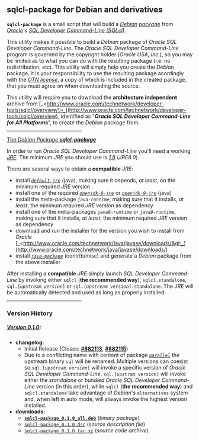 ## sqlcl-package for Debian and derivatives

**`sqlcl-package`** is a small script that will build a [_Debian_](http://www.debian.org) [_package_](http://www.wikipedia.org/wiki/Deb_%28file_format%29) from [_Oracle_](http://www.oracle.com)_'s_ [_SQL Developer Command-Line (SQLcl)_](http://www.oracle.com/technetwork/developer-tools/sqlcl/overview/).

This utility makes it possible to build a _Debian_ package of _Oracle SQL Developer Command-Line_. The _Oracle SQL Developer Command-Line_ program is governed by the copyright holder (_Oracle USA, Inc._), so you may be limited as to what you can do with the resulting package (i.e. no redistribution, etc). This utility will simply help you create the _Debian_ package, it is your responsibility to use the resulting package acordingly with the [_OTN license_](http://www.oracle.com/technetwork/licenses/sqldev-license-152021.html), a copy of which is included in the created package, that you must agree on when downloading the source.

This utility will require you to download the **architecture independent** archive from [_\<http://www.oracle.com/technetwork/developer-tools/sqlcl/overview/\>_](http://www.oracle.com/technetwork/developer-tools/sqlcl/overview), identified as "**_Oracle SQL Developer Command-Line for All Platforms_**", to create the _Debian_ package from.

<hr width="40%">

<u>The <em>Debian Package</em> <strong><em>sqlcl-package</em></strong></u>

In order to run _Oracle SQL Developer Command-Line_ you'll need a working [_JRE_](http://www.wikipedia.org/wiki/JRE). The minimum _JRE_ you should use is [_1.8_](http://www.oracle.com/technetwork/java/javase/downloads/java-archive-javase8-2177648.html) (_JRE8.0_).

There are several ways to obtain a **compatible** _JRE_:
- install [_`default-jre`_](http://packages.debian.org/search?searchon=names&exact=1&suite=all&section=all&keywords=default-jre) (java), making sure it depends, _at least_, on the minimum required _JRE_ version
- install one of the required [_`openjdk-8-jre`_](http://packages.debian.org/search?searchon=names&exact=1&suite=all&section=all&keywords=openjdk-8-jre) or [_`openjdk-9-jre`_](http://packages.debian.org/search?searchon=names&exact=1&suite=all&section=all&keywords=openjdk-9-jre) (java)
- install the meta-package _`java-runtime`_, making sure that it installs, _at least_, the minimum required _JRE_ version as dependency
- install one of the meta-packages _`java8-runtime`_ or _`java9-runtime`_, making sure that it installs, _at least_, the minimum required _JRE_ version as dependency
- download and run the installer for the version you wish to install from _Oracle_ [_&lt;http://www.oracle.com/technetwork/java/javase/downloads/&gt;_](http://www.oracle.com/technetwork/java/javase/downloads/)
- install [_`java-package`_](http://packages.debian.org/search?searchon=names&exact=1&suite=all&section=all&keywords=java-package) (contrib/misc) and generate a _Debian_ package from the above installer

After installing a **compatible** _JRE_ simply launch _SQL Developer Command-Line_ by invoking either `sqlcl` (**the recommended way**), `sqlcl.standalone`, `sql.[`_`upstream version`_`]` or `sql.[`_`upstream version`_`].standalone`. The _JRE_ will be automatically detected and used as long as properly installed.

<hr width="40%">

### **Version History**

##### [Version 0.1.0](https://github.com/lazarusllong/sqlcl-package/releases/tag/0.1.0):
- **changelog:**
  - Initial Release (Closes: [**#882113**](http://bugs.debian.org/cgi-bin/bugreport.cgi?bug=882113), [**#882115**](http://bugs.debian.org/cgi-bin/bugreport.cgi?bug=882115))
  - Due to a conflicting name with content of package [_`parallel`_](http://packages.debian.org/search?searchon=names&exact=1&suite=all&section=all&keywords=parallel) the upstream binary `sql` will be renamed. Multiple versions can coexist so `sql.[`_`upstream version`_`]` will invoke a specific version of _Oracle SQL Developer Command-Line_, `sql.[upstram version]` will invoke either the _standalone_ or _bundled_ _Oracle SQL Developer Command-Line_ version (in this order), while `sqlcl` (**the recommended way**) and `sqlcl.standalone` take advantage of _Debian_'s `alternatives` system and, when left in auto mode, will always invoke the highest version installed.
- **downloads:**
  - [**`sqlcl-package_0.1.0_all.deb`**](https://github.com/lazarusllong/sqlcl-package/releases/download/0.1.0/sqlcl-package_0.1.0_all.deb) (_binary package_)
  - [`sqlcl-package_0.1.0.dsc`](https://github.com/lazarusllong/sqlcl-package/releases/download/0.1.0/sqlcl-package_0.1.0.dsc) (_source description file_)
  - [`sqlcl-package_0.1.0.tar.xz`](https://github.com/lazarusllong/sqlcl-package/releases/download/0.1.0/sqlcl-package_0.1.0.tar.xz) (_source code archive_)
